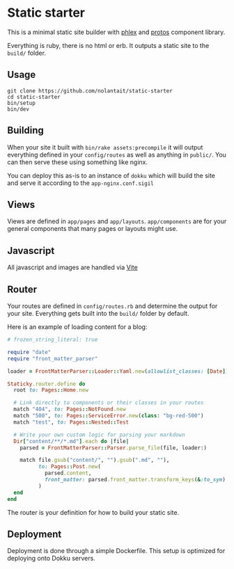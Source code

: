 # Static starter

This is a minimal static site builder with [phlex](https://phlex.fun) and
[protos](https://github.com/inhouse-work/protos) component library.

Everything is ruby, there is no html or erb. It outputs a static site to the
`build/` folder.

## Usage

```
git clone https://github.com/nolantait/static-starter
cd static-starter
bin/setup
bin/dev
```

## Building

When your site it built with `bin/rake assets:precompile` it will output everything defined in
your `config/routes` as well as anything in `public/`. You can then serve these
using something like nginx.

You can deploy this as-is to an instance of `dokku` which will build the site
and serve it according to the `app-nginx.conf.sigil`

## Views

Views are defined in `app/pages` and `app/layouts`. `app/components` are for
your general components that many pages or layouts might use.

## Javascript

All javascript and images are handled via [Vite](https://vite-ruby.netlify.app/)

## Router

Your routes are defined in `config/routes.rb` and determine the output for your
site. Everything gets built into the `build/` folder by default.

Here is an example of loading content for a blog:

```ruby
# frozen_string_literal: true

require "date"
require "front_matter_parser"

loader = FrontMatterParser::Loader::Yaml.new(allowlist_classes: [Date])

Staticky.router.define do
  root to: Pages::Home.new

  # Link directly to components or their classes in your routes
  match "404", to: Pages::NotFound.new
  match "500", to: Pages::ServiceError.new(class: "bg-red-500")
  match "test", to: Pages::Nested::Test

  # Write your own custom logic for parsing your markdown
  Dir["content/**/*.md"].each do |file|
    parsed = FrontMatterParser::Parser.parse_file(file, loader:)

    match file.gsub("content/", "").gsub(".md", ""),
          to: Pages::Post.new(
            parsed.content,
            front_matter: parsed.front_matter.transform_keys(&:to_sym)
          )
  end
end
```

The router is your definition for how to build your static site.

## Deployment

Deployment is done through a simple Dockerfile. This setup is optimized for
deploying onto Dokku servers.
